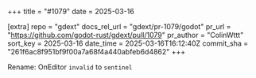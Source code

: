 +++
title = "#1079"
date = 2025-03-16

[extra]
repo = "gdext"
docs_rel_url = "gdext/pr-1079/godot"
pr_url = "https://github.com/godot-rust/gdext/pull/1079"
pr_author = "ColinWttt"
sort_key = 2025-03-16
date_time = 2025-03-16T16:12:40Z
commit_sha = "261f6ac8f951bf9f00a7a68f4a440abfeb6d4862"
+++

Rename: OnEditor `invalid` to `sentinel` 
